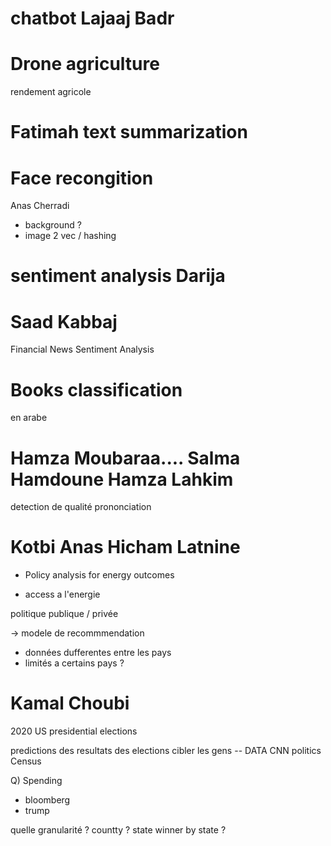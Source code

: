 
# chatbot Lajaaj Badr





# Drone agriculture
rendement agricole



# Fatimah text summarization


# Face recongition

Anas Cherradi

- background ?
- image 2 vec / hashing





# sentiment analysis Darija



# Saad Kabbaj

Financial News Sentiment Analysis



# Books classification

en arabe



# Hamza Moubaraa.... Salma Hamdoune  Hamza Lahkim

detection de qualité prononciation




# Kotbi Anas Hicham Latnine

* Policy analysis for energy outcomes

* access a l'energie

politique publique / privée

-> modele de recommmendation

* données dufferentes entre les pays
* limités a certains pays ?






# Kamal Choubi

2020  US presidential elections

predictions des resultats des elections
cibler les gens
--  DATA
CNN politics
Census

Q)
Spending
- bloomberg
- trump

quelle granularité ? countty ? state
winner by state ?
